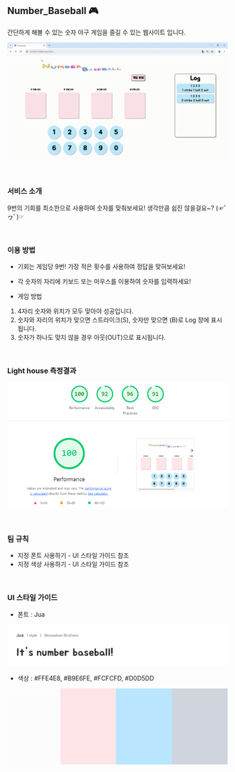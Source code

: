 ## Number_Baseball 🎮
간단하게 해볼 수 있는 숫자 야구 게임을 즐길 수 있는 웹사이트 입니다.

![페이지 시연](https://github.com/woorifisa-service-dev-3rd/frontend-1st-Number_Baseball/blob/main/img_/Document%20-%20Chrome%202024-07-11%2017-30-56.gif)


<br>

### 서비스 소개

9번의 기회를 최소한으로 사용하여 숫자를 맞춰보세요!
생각만큼 쉽진 않을걸요~? (☞ﾟヮﾟ)☞

<br>

### 이용 방법
* 기회는 게임당 9번! 가장 적은 횟수를 사용하여 정답을 맞혀보세요!
* 각 숫자의 자리에 키보드 또는 마우스를 이용하여 숫자를 입력하세요!


* 게임 방법

1. 4자리 숫자와 위치가 모두 맞아야 성공입니다.
2. 숫자와 자리의 위치가 맞으면 스트라이크(S), 숫자만 맞으면 (B)로 Log 창에 표시됩니다.
3. 숫자가 하나도 맞지 않을 경우 아웃(OUT)으로 표시됩니다.


<br>

### Light house 측정결과

![lighthouse](https://github.com/woorifisa-service-dev-3rd/frontend-1st-Number_Baseball/blob/main/img_/%EB%9D%BC%EC%9D%B4%ED%8A%B8%ED%95%98%EC%9A%B0%EC%8A%A4.png)




<br>

### 팀 규칙

- 지정 폰트 사용하기 - UI 스타일 가이드 참조
- 지정 색상 사용하기 - UI 스타일 가이드 참조



<br>

### UI 스타일 가이드
- 폰트 : Jua

![font](https://github.com/woorifisa-service-dev-3rd/frontend-1st-Number_Baseball/blob/main/img_/font.jpg)




- 색상 : #FFE4E8, #B9E6FE, #FCFCFD, #D0D5DD

  
![color](https://github.com/woorifisa-service-dev-3rd/frontend-1st-Number_Baseball/blob/main/img_/%EC%83%89%EC%83%81.png)
 
